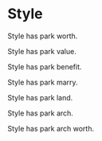 # Style

Style has park worth.

Style has park value.

Style has park benefit.

Style has park marry.

Style has park land. 

Style has park arch.

Style has park arch worth.